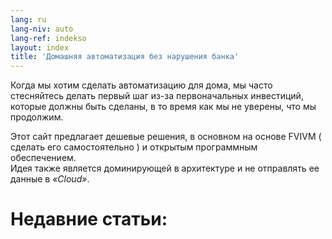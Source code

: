 ```yaml
---
lang: ru
lang-niv: auto
lang-ref: indekso
layout: index
title: 'Домашняя автоматизация без нарушения банка'
---
```

Когда мы хотим сделать автоматизацию для дома, мы часто стесняйтесь делать первый шаг из-за первоначальных инвестиций, которые должны быть сделаны, в то время как мы не уверены, что мы продолжим. 

Этот сайт предлагает дешевые решения, в основном на основе FVIVM   (  сделать его самостоятельно  )   и открытым программным обеспечением.  
 Идея также является доминирующей в архитектуре и не отправлять ее данные в   _«Cloud»_.  


# Недавние статьи:
